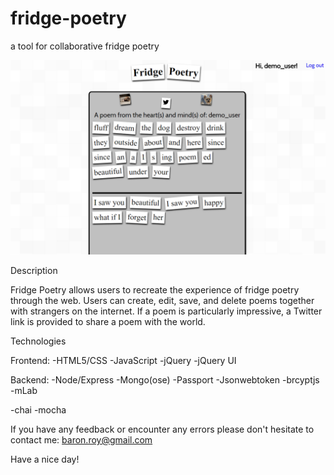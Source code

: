 # fridge-poetry
a tool for collaborative fridge poetry

![Fridge Poetry screenshot](fridge-poetry.PNG)

Description

Fridge Poetry allows users to recreate the experience of fridge poetry through the web. Users can create, edit, save, and delete poems
together with strangers on the internet. If a poem is particularly impressive, a Twitter link is provided to share a poem with the world.

Technologies

Frontend: 
-HTML5/CSS
-JavaScript
-jQuery
-jQuery UI

Backend:
-Node/Express
-Mongo(ose)
-Passport
-Jsonwebtoken
-brcyptjs
-mLab

-chai
-mocha

If you have any feedback or encounter any errors please don't hesitate to contact me: baron.roy@gmail.com

Have a nice day!
